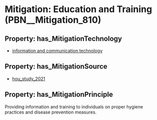 # Mitigation: __Education and Training__ (PBN__Mitigation_810)

## Property: has_MitigationTechnology

* [information and communication technology](../Technology/PBN__Technology_2912)

## Property: has_MitigationSource

* [hou_study_2021](../Article/PBN__Article_193)

## Property: has_MitigationPrinciple

Providing information and training to individuals on proper hygiene practices and disease prevention measures.

